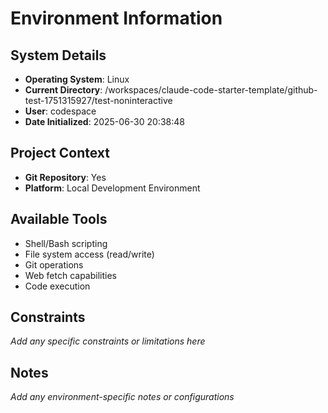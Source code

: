<!-- This file gives specific information about the environment that Claude is running in -->

# Environment Information

## System Details
- **Operating System**: Linux
- **Current Directory**: /workspaces/claude-code-starter-template/github-test-1751315927/test-noninteractive
- **User**: codespace
- **Date Initialized**: 2025-06-30 20:38:48

## Project Context
- **Git Repository**: Yes
- **Platform**: Local Development Environment

## Available Tools
- Shell/Bash scripting
- File system access (read/write)
- Git operations
- Web fetch capabilities
- Code execution

## Constraints
_Add any specific constraints or limitations here_

## Notes
_Add any environment-specific notes or configurations_
